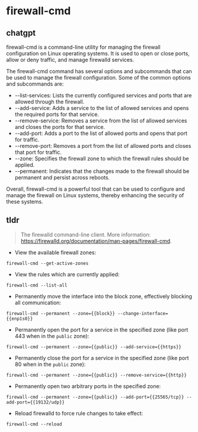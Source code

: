 # firewall-cmd 
## chatgpt 
firewall-cmd is a command-line utility for managing the firewall configuration on Linux operating systems. It is used to open or close ports, allow or deny traffic, and manage firewalld services.

The firewall-cmd command has several options and subcommands that can be used to manage the firewall configuration. Some of the common options and subcommands are:

- --list-services: Lists the currently configured services and ports that are allowed through the firewall.
- --add-service: Adds a service to the list of allowed services and opens the required ports for that service.
- --remove-service: Removes a service from the list of allowed services and closes the ports for that service.
- --add-port: Adds a port to the list of allowed ports and opens that port for traffic.
- --remove-port: Removes a port from the list of allowed ports and closes that port for traffic.
- --zone: Specifies the firewall zone to which the firewall rules should be applied.
- --permanent: Indicates that the changes made to the firewall should be permanent and persist across reboots.

Overall, firewall-cmd is a powerful tool that can be used to configure and manage the firewall on Linux systems, thereby enhancing the security of these systems. 

## tldr 
 
> The firewalld command-line client.
> More information: <https://firewalld.org/documentation/man-pages/firewall-cmd>.

- View the available firewall zones:

`firewall-cmd --get-active-zones`

- View the rules which are currently applied:

`firewall-cmd --list-all`

- Permanently move the interface into the block zone, effectively blocking all communication:

`firewall-cmd --permanent --zone={{block}} --change-interface={{enp1s0}}`

- Permanently open the port for a service in the specified zone (like port 443 when in the `public` zone):

`firewall-cmd --permanent --zone={{public}} --add-service={{https}}`

- Permanently close the port for a service in the specified zone (like port 80 when in the `public` zone):

`firewall-cmd --permanent --zone={{public}} --remove-service={{http}}`

- Permanently open two arbitrary ports in the specified zone:

`firewall-cmd --permanent --zone={{public}} --add-port={{25565/tcp}} --add-port={{19132/udp}}`

- Reload firewalld to force rule changes to take effect:

`firewall-cmd --reload`
